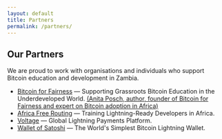 ```yaml
---
layout: default
title: Partners
permalink: /partners/
---
```


## Our Partners

We are proud to work with organisations and individuals who support Bitcoin education and development in Zambia.

<ul class="partners-list">
  <li class="partner">
    <a href="https://bffbtc.org" target="_blank">Bitcoin for Fairness</a> — Supporting Grassroots Bitcoin Education in the Underdeveloped World.  
    <a href="https://anitaposch.com/" target="_blank">(Anita Posch, author, founder of Bitcoin for Fairness and expert on Bitcoin adoption in Africa)</a>
  </li>

  <li class="partner">
    <a href="https://freerouting.africa/" target="_blank">Africa Free Routing</a> — Training Lightning-Ready Developers in Africa.
  </li>

  <li class="partner">
    <a href="https://www.voltage.cloud/" target="_blank">Voltage</a> — Global Lightning Payments Platform.
  </li>

  <li class="partner">
    <a href="https://www.walletofsatoshi.com/" target="_blank">Wallet of Satoshi</a> — The World's Simplest Bitcoin Lightning Wallet.
  </li>
</ul>
